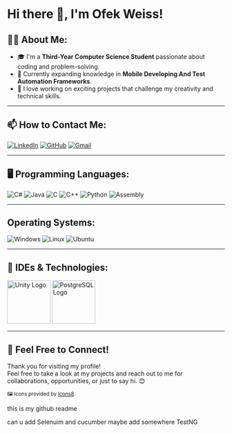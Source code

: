 # Hi there 👋, I'm Ofek Weiss!

## 🧑‍💻 About Me:
- 🎓 I'm a **Third-Year Computer Science Student** passionate about coding and problem-solving.
- 🌱 Currently expanding knowledge in **Mobile Developing And Test Automation Frameworks**.
- 🚀 I love working on exciting projects that challenge my creativity and technical skills.

---

## 📫 How to Contact Me:
[![LinkedIn](https://img.icons8.com/?size=100&id=13930&format=png&color=000000)](https://linkedin.com/in/ofek-weiss)
[![GitHub](https://img.icons8.com/?size=100&id=AZOZNnY73haj&format=png&color=000000)](https://github.com/Ofek-Weiss)
[![Gmail](https://img.icons8.com/?size=100&id=P7UIlhbpWzZm&format=png&color=000000)](mailto:ofekweiss3@gmail.com)

---

## 🖥️ Programming Languages:
![C#](https://img.icons8.com/?size=100&id=55251&format=png&color=000000)
![Java](https://img.icons8.com/?size=100&id=13679&format=png&color=000000)
![C](https://img.icons8.com/?size=100&id=40670&format=png&color=000000)
![C++](https://img.icons8.com/?size=100&id=40669&format=png&color=000000)
![Python](https://img.icons8.com/?size=100&id=13441&format=png&color=000000)
![Assembly](https://img.icons8.com/?size=100&id=gVK745a4Vaur&format=png&color=000000)

---

## Operating Systems:
![Windows](https://img.icons8.com/?size=100&id=108792&format=png&color=000000)
![Linux](https://img.icons8.com/?size=100&id=HF4xGsjDERHf&format=png&color=000000)
![Ubuntu](https://img.icons8.com/?size=100&id=63208&format=png&color=000000)

---

## 🔧 IDEs & Technologies:
<img src="https://cdn.worldvectorlogo.com/logos/unity-69.svg" alt="Unity Logo" width="100">  <img src="https://upload.wikimedia.org/wikipedia/commons/2/29/Postgresql_elephant.svg" alt="PostgreSQL Logo" width="100">

---

## 💬 Feel Free to Connect!
Thank you for visiting my profile!  
Feel free to take a look at my projects and reach out to me for collaborations, opportunities, or just to say hi. 😊

<sub>🖼️ Icons provided by <a href="https://icons8.com" target="_blank">Icons8</a>.</sub>


this is my github readme

can u add 
Selenuim and cucumber 
maybe add somewhere TestNG
